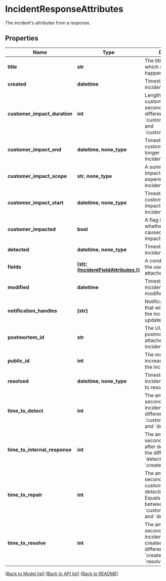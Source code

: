 # IncidentResponseAttributes

The incident's attributes from a response.
## Properties
Name | Type | Description | Notes
------------ | ------------- | ------------- | -------------
**title** | **str** | The title of the incident, which summarizes what happened. | 
**created** | **datetime** | Timestamp when the incident was created. | [optional] [readonly] 
**customer_impact_duration** | **int** | Length of the incident&#39;s customer impact in seconds. Equals the difference between &#x60;customer_impact_start&#x60; and &#x60;customer_impact_end&#x60;. | [optional] [readonly] 
**customer_impact_end** | **datetime, none_type** | Timestamp when customers were no longer impacted by the incident. | [optional] 
**customer_impact_scope** | **str, none_type** | A summary of the impact customers experienced during the incident. | [optional] 
**customer_impact_start** | **datetime, none_type** | Timestamp when customers began being impacted by the incident. | [optional] 
**customer_impacted** | **bool** | A flag indicating whether the incident caused customer impact. | [optional] 
**detected** | **datetime, none_type** | Timestamp when the incident was detected. | [optional] 
**fields** | [**{str: (IncidentFieldAttributes,)}**](IncidentFieldAttributes.md) | A condensed view of the user-defined fields attached to incidents. | [optional] 
**modified** | **datetime** | Timestamp when the incident was last modified. | [optional] [readonly] 
**notification_handles** | **[str]** | Notification handles that will be notified of the incident during update. | [optional] 
**postmortem_id** | **str** | The UUID of the postmortem object attached to the incident. | [optional] 
**public_id** | **int** | The monotonically increasing integer ID for the incident. | [optional] 
**resolved** | **datetime, none_type** | Timestamp when the incident&#39;s state was set to resolved. | [optional] 
**time_to_detect** | **int** | The amount of time in seconds to detect the incident. Equals the difference between &#x60;customer_impact_start&#x60; and &#x60;detected&#x60;. | [optional] [readonly] 
**time_to_internal_response** | **int** | The amount of time in seconds to call incident after detection. Equals the difference of &#x60;detected&#x60; and &#x60;created&#x60;. | [optional] [readonly] 
**time_to_repair** | **int** | The amount of time in seconds to resolve customer impact after detecting the issue. Equals the difference between &#x60;customer_impact_end&#x60; and &#x60;detected&#x60;. | [optional] [readonly] 
**time_to_resolve** | **int** | The amount of time in seconds to resolve the incident after it was created. Equals the difference between &#x60;created&#x60; and &#x60;resolved&#x60;. | [optional] [readonly] 

[[Back to Model list]](README.md#documentation-for-models) [[Back to API list]](README.md#documentation-for-api-endpoints) [[Back to README]](README.md)


